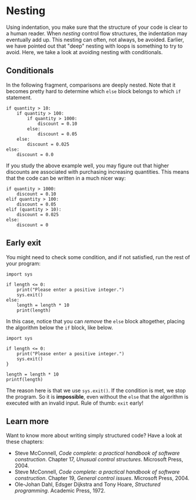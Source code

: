 # Nesting

Using indentation, you make sure that the structure of your code is clear to a human reader. When *nesting* control flow structures, the indentation may eventually add up. This nesting can often, not always, be avoided. Earlier, we have pointed out that "deep" nesting with loops is something to try to avoid. Here, we take a look at avoiding nesting with conditionals.

## Conditionals

In the following fragment, comparisons are deeply nested. Note that it becomes pretty hard to determine which `else` block belongs to which `if` statement.

    if quantity > 10:
        if quantity > 100:
            if quantity > 1000:
                discount = 0.10
            else:
                discount = 0.05
        else:
            discount = 0.025
    else:
        discount = 0.0

If you study the above example well, you may figure out that higher discounts are associated with purchasing increasing quantities. This means that the code can be written in a much nicer way:

    if quantity > 1000:
        discount = 0.10
    elif quantity > 100:
        discount = 0.05
    elif (quantity > 10):
        discount = 0.025
    else:
        discount = 0

## Early exit

You might need to check some condition, and if not satisfied, run the rest of your program:

    import sys

    if length <= 0:
        print("Please enter a positive integer.")
        sys.exit()
    else:
        length = length * 10
        print(length)

In this case, notice that you can *remove* the `else` block altogether, placing the algorithm below the `if` block, like below.

    import sys 

    if length <= 0:
        print("Please enter a positive integer.")
        sys.exit()
    }

    length = length * 10
    printf(length)

The reason here is that we use `sys.exit()`. If the condition is met, we stop the program. So it is **impossible**, even without the `else` that the algorithm is executed with an invalid input. Rule of thumb: `exit` early!

## Learn more

Want to know more about writing simply structured code? Have a look at these chapters:

- Steve McConnell, *Code complete: a practical handbook of software construction*. Chapter 17, *Unusual control structures*. Microsoft Press, 2004.
- Steve McConnell, *Code complete: a practical handbook of software construction*. Chapter 19, *General control issues*. Microsoft Press, 2004.
- Ole-Johan Dahl, Edsger Dijkstra and Tony Hoare, *Structured programming*. Academic Press, 1972.
